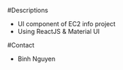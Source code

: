 #Descriptions
- UI component of EC2 info project
- Using ReactJS & Material UI

#Contact
- Binh Nguyen
